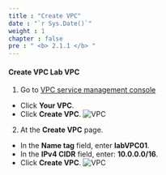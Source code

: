 ```yaml
---
title : "Create VPC"
date : "`r Sys.Date()`"
weight : 1
chapter : false
pre : " <b> 2.1.1 </b> "
---
```


#### Create VPC **Lab VPC**
1. Go to [VPC service management console](https://console.aws.amazon.com/vpc/home)
  - Click **Your VPC**.
  - Click **Create VPC**.
  ![VPC](/images/2.prerequisite/ws01-createvpc01.png)

2. At the **Create VPC** page.
  - In the **Name tag** field, enter **labVPC01**.
  - In the **IPv4 CIDR** field, enter: **10.0.0.0/16**.
  - Click **Create VPC**.
  ![VPC](/images/2.prerequisite/ws01-createvpc02.png)